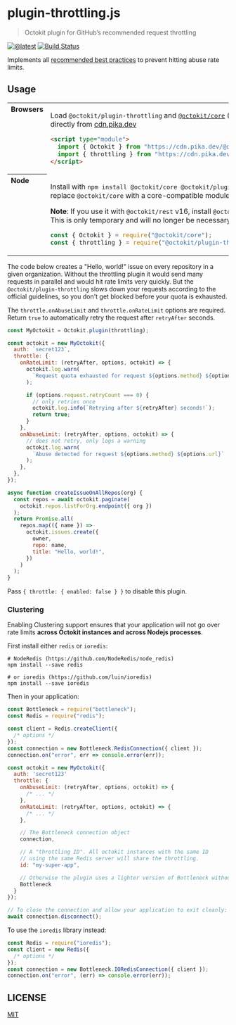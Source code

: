 # plugin-throttling.js

> Octokit plugin for GitHub’s recommended request throttling

[![@latest](https://img.shields.io/npm/v/@octokit/plugin-throttling.svg)](https://www.npmjs.com/package/@octokit/plugin-throttling)
[![Build Status](https://github.com/octokit/plugin-throttling.js/workflows/Test/badge.svg)](https://github.com/octokit/plugin-throttling.js/actions?workflow=Test)

Implements all [recommended best practices](https://docs.github.com/en/rest/guides/best-practices-for-integrators) to prevent hitting abuse rate limits.

## Usage

<table>
<tbody valign=top align=left>
<tr><th>
Browsers
</th><td width=100%>

Load `@octokit/plugin-throttling` and [`@octokit/core`](https://github.com/octokit/core.js) (or core-compatible module) directly from [cdn.pika.dev](https://cdn.pika.dev)

```html
<script type="module">
  import { Octokit } from "https://cdn.pika.dev/@octokit/core";
  import { throttling } from "https://cdn.pika.dev/@octokit/plugin-throttling";
</script>
```

</td></tr>
<tr><th>
Node
</th><td>

Install with `npm install @octokit/core @octokit/plugin-throttling`. Optionally replace `@octokit/core` with a core-compatible module.

**Note**: If you use it with `@octokit/rest` v16, install `@octokit/core` as a devDependency. This is only temporary and will no longer be necessary with `@octokit/rest` v17.

```js
const { Octokit } = require("@octokit/core");
const { throttling } = require("@octokit/plugin-throttling");
```

</td></tr>
</tbody>
</table>

The code below creates a "Hello, world!" issue on every repository in a given organization. Without the throttling plugin it would send many requests in parallel and would hit rate limits very quickly. But the `@octokit/plugin-throttling` slows down your requests according to the official guidelines, so you don't get blocked before your quota is exhausted.

The `throttle.onAbuseLimit` and `throttle.onRateLimit` options are required. Return `true` to automatically retry the request after `retryAfter` seconds.

```js
const MyOctokit = Octokit.plugin(throttling);

const octokit = new MyOctokit({
  auth: `secret123`,
  throttle: {
    onRateLimit: (retryAfter, options, octokit) => {
      octokit.log.warn(
        `Request quota exhausted for request ${options.method} ${options.url}`
      );

      if (options.request.retryCount === 0) {
        // only retries once
        octokit.log.info(`Retrying after ${retryAfter} seconds!`);
        return true;
      }
    },
    onAbuseLimit: (retryAfter, options, octokit) => {
      // does not retry, only logs a warning
      octokit.log.warn(
        `Abuse detected for request ${options.method} ${options.url}`
      );
    },
  },
});

async function createIssueOnAllRepos(org) {
  const repos = await octokit.paginate(
    octokit.repos.listForOrg.endpoint({ org })
  );
  return Promise.all(
    repos.map(({ name }) =>
      octokit.issues.create({
        owner,
        repo: name,
        title: "Hello, world!",
      })
    )
  );
}
```

Pass `{ throttle: { enabled: false } }` to disable this plugin.

### Clustering

Enabling Clustering support ensures that your application will not go over rate limits **across Octokit instances and across Nodejs processes**.

First install either `redis` or `ioredis`:

```
# NodeRedis (https://github.com/NodeRedis/node_redis)
npm install --save redis

# or ioredis (https://github.com/luin/ioredis)
npm install --save ioredis
```

Then in your application:

```js
const Bottleneck = require("bottleneck");
const Redis = require("redis");

const client = Redis.createClient({
  /* options */
});
const connection = new Bottleneck.RedisConnection({ client });
connection.on("error", err => console.error(err));

const octokit = new MyOctokit({
  auth: 'secret123'
  throttle: {
    onAbuseLimit: (retryAfter, options, octokit) => {
      /* ... */
    },
    onRateLimit: (retryAfter, options, octokit) => {
      /* ... */
    },

    // The Bottleneck connection object
    connection,

    // A "throttling ID". All octokit instances with the same ID
    // using the same Redis server will share the throttling.
    id: "my-super-app",

    // Otherwise the plugin uses a lighter version of Bottleneck without Redis support
    Bottleneck
  }
});

// To close the connection and allow your application to exit cleanly:
await connection.disconnect();
```

To use the `ioredis` library instead:

```js
const Redis = require("ioredis");
const client = new Redis({
  /* options */
});
const connection = new Bottleneck.IORedisConnection({ client });
connection.on("error", (err) => console.error(err));
```

## LICENSE

[MIT](LICENSE)

